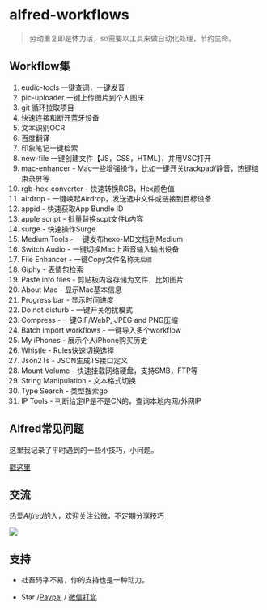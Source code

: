 # alfred-workflows
>劳动重复即是体力活，so需要以工具来做自动化处理，节约生命。

## Workflow集
1. eudic-tools 一键查词，一键发音
2. pic-uploader  一键上传图片到个人图床
3. git 循环拉取项目
4. 快速连接和断开蓝牙设备
5. 文本识别OCR
6. 百度翻译
7. 印象笔记一键检索
8. new-file 一键创建文件【JS，CSS，HTML】，并用VSC打开
9. mac-enhancer - Mac一些增强操作，比如一键开关trackpad/静音，热键结束录屏等
10. rgb-hex-converter - 快速转换RGB，Hex颜色值
11. airdrop - 一键唤起Airdrop，发送选中文件或链接到目标设备
12. appid - 快速获取App Bundle ID
13. apple script - 批量替换scpt文件b内容
14. surge - 快速操作Surge
15. Medium Tools - 一键发布hexo-MD文档到Medium
16. Switch Audio - 一键切换Mac上声音输入输出设备
17. File Enhancer - 一键Copy文件名称`无后缀`
18. Giphy - 表情包检索
19. Paste into files - 剪贴板内容存储为文件，比如图片
20. About Mac - 显示Mac基本信息
21. Progress bar - 显示时间进度
22. Do not disturb - 一键开关勿扰模式
23. Compress - 一键GIF/WebP, JPEG and PNG压缩
24. Batch import workflows - 一键导入多个workflow
25. My iPhones - 展示个人iPhone购买历史
26. Whistle - Rules快速切换选择
27. Json2Ts - JSON生成TS接口定义
28. Mount Volume - 快速挂载网络硬盘，支持SMB，FTP等
29. String Manipulation - 文本格式切换
30. Type Search - 类型搜索gp
31. IP Tools - 判断给定IP是不是CN的，查询本地内网/外网IP

## Alfred常见问题

这里我记录了平时遇到的一些小技巧，小问题。

[戳这里](https://github.com/alanhg/others-note/issues?q=is%3Aissue+is%3Aopen+label%3AAlfred)

## 交流

热爱*Alfred*的人，欢迎关注公微，不定期分享技巧

![](./wechat.png)

## 支持

- 社畜码字不易，你的支持也是一种动力。

- Star /[Paypal](https://www.paypal.com/paypalme/alanhe421)
/ [微信打赏](./award.jpg)
